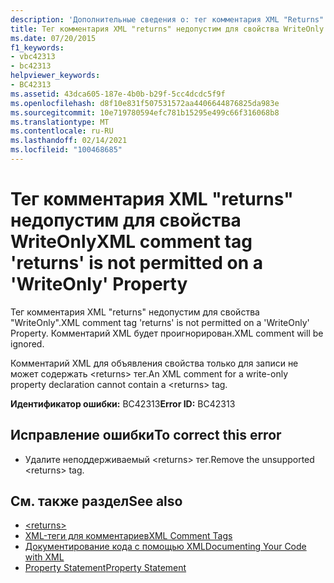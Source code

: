 ```yaml
---
description: 'Дополнительные сведения о: тег комментария XML "Returns" не разрешен для свойства "WriteOnly"'
title: Тег комментария XML "returns" недопустим для свойства WriteOnly
ms.date: 07/20/2015
f1_keywords:
- vbc42313
- bc42313
helpviewer_keywords:
- BC42313
ms.assetid: 43dca605-187e-4b0b-b29f-5cc4dcdc5f9f
ms.openlocfilehash: d8f10e831f507531572aa4406644876825da983e
ms.sourcegitcommit: 10e719780594efc781b15295e499c66f316068b8
ms.translationtype: MT
ms.contentlocale: ru-RU
ms.lasthandoff: 02/14/2021
ms.locfileid: "100468685"
---
```

# <a name="xml-comment-tag-returns-is-not-permitted-on-a-writeonly-property"></a><span data-ttu-id="adf11-103">Тег комментария XML "returns" недопустим для свойства WriteOnly</span><span class="sxs-lookup"><span data-stu-id="adf11-103">XML comment tag 'returns' is not permitted on a 'WriteOnly' Property</span></span>

<span data-ttu-id="adf11-104">Тег комментария XML "returns" недопустим для свойства "WriteOnly".</span><span class="sxs-lookup"><span data-stu-id="adf11-104">XML comment tag 'returns' is not permitted on a 'WriteOnly' Property.</span></span> <span data-ttu-id="adf11-105">Комментарий XML будет проигнорирован.</span><span class="sxs-lookup"><span data-stu-id="adf11-105">XML comment will be ignored.</span></span>  
  
 <span data-ttu-id="adf11-106">Комментарий XML для объявления свойства только для записи не может содержать \<returns> тег.</span><span class="sxs-lookup"><span data-stu-id="adf11-106">An XML comment for a write-only property declaration cannot contain a \<returns> tag.</span></span>  
  
 <span data-ttu-id="adf11-107">**Идентификатор ошибки:** BC42313</span><span class="sxs-lookup"><span data-stu-id="adf11-107">**Error ID:** BC42313</span></span>  
  
## <a name="to-correct-this-error"></a><span data-ttu-id="adf11-108">Исправление ошибки</span><span class="sxs-lookup"><span data-stu-id="adf11-108">To correct this error</span></span>  
  
- <span data-ttu-id="adf11-109">Удалите неподдерживаемый \<returns> тег.</span><span class="sxs-lookup"><span data-stu-id="adf11-109">Remove the unsupported \<returns> tag.</span></span>  
  
## <a name="see-also"></a><span data-ttu-id="adf11-110">См. также раздел</span><span class="sxs-lookup"><span data-stu-id="adf11-110">See also</span></span>

- [\<returns>](../language-reference/xmldoc/returns.md)
- [<span data-ttu-id="adf11-111">XML-теги для комментариев</span><span class="sxs-lookup"><span data-stu-id="adf11-111">XML Comment Tags</span></span>](../language-reference/xmldoc/index.md)
- [<span data-ttu-id="adf11-112">Документирование кода с помощью XML</span><span class="sxs-lookup"><span data-stu-id="adf11-112">Documenting Your Code with XML</span></span>](../programming-guide/program-structure/documenting-your-code-with-xml.md)
- [<span data-ttu-id="adf11-113">Property Statement</span><span class="sxs-lookup"><span data-stu-id="adf11-113">Property Statement</span></span>](../language-reference/statements/property-statement.md)
